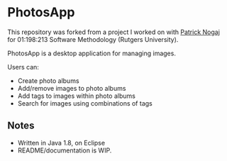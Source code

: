 # PhotosApp
This repository was forked from a project I worked on with <a href="https://www.github.com/patricknogaj">Patrick Nogaj</a><br>
for 01:198:213 Software Methodology (Rutgers University).

PhotosApp is a desktop application for managing images.

Users can:
- Create photo albums
- Add/remove images to photo albums
- Add tags to images within photo albums
- Search for images using combinations of tags

## Notes
- Written in Java 1.8, on Eclipse
- README/documentation is WIP.
